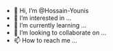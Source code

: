 - 👋 Hi, I’m @Hossain-Younis
- 👀 I’m interested in ...
- 🌱 I’m currently learning ...
- 💞️ I’m looking to collaborate on ...
- 📫 How to reach me ...

<!---
Hossain-Younis/Hossain-Younis is a ✨ special ✨ repository because its `README.md` (this file) appears on your GitHub profile.
You can click the Preview link to take a look at your changes.
--->
